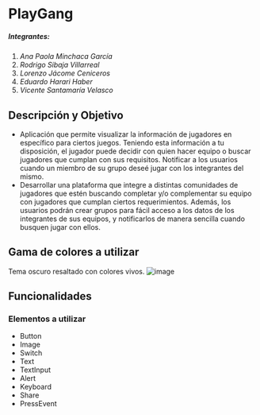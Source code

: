 # PlayGang
##### Integrantes:
1. *Ana Paola Minchaca García*
2. *Rodrigo Sibaja Villarreal*
3. *Lorenzo Jácome Ceniceros*
4. *Eduardo Harari Haber*
5. *Vicente Santamaría Velasco*
## Descripción y Objetivo
* Aplicación que permite visualizar la información de jugadores en específico para ciertos juegos. Teniendo esta información a tu disposición, el jugador puede decidir con quien hacer equipo o buscar jugadores que cumplan con sus requisitos.  Notificar a los usuarios cuando un miembro de su grupo deseé jugar con los integrantes del mismo.
* Desarrollar una plataforma que integre a distintas comunidades de jugadores que estén buscando completar y/o complementar su equipo con jugadores que cumplan ciertos requerimientos. Además, los usuarios podrán crear grupos para fácil acceso a los datos de los integrantes de sus equipos, y notificarlos de manera sencilla cuando busquen jugar con ellos.
## Gama de colores a utilizar
Tema oscuro resaltado con colores vivos.
![image](https://user-images.githubusercontent.com/42215175/109437536-dbb03b00-79ea-11eb-86cb-af09fdf52deb.png)
## Funcionalidades

### Elementos a utilizar
* Button
* Image 
* Switch
* Text
* TextInput
* Alert
* Keyboard
* Share
* PressEvent
